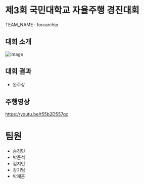 # 제3회 국민대학교 자율주행 경진대회
TEAM_NAME : forcarchip

## 대회 소개 
![image](https://user-images.githubusercontent.com/65781023/275713942-fdd01b3e-b298-4488-bd85-9ba4c2ad4c6a.png)

## 대회 결과
- 완주상

## 주행영상
https://youtu.be/t55b2D557qc

# 팀원
- 송경민
- 박준석
- 김지민 
- 강기범 
- 박재훈

